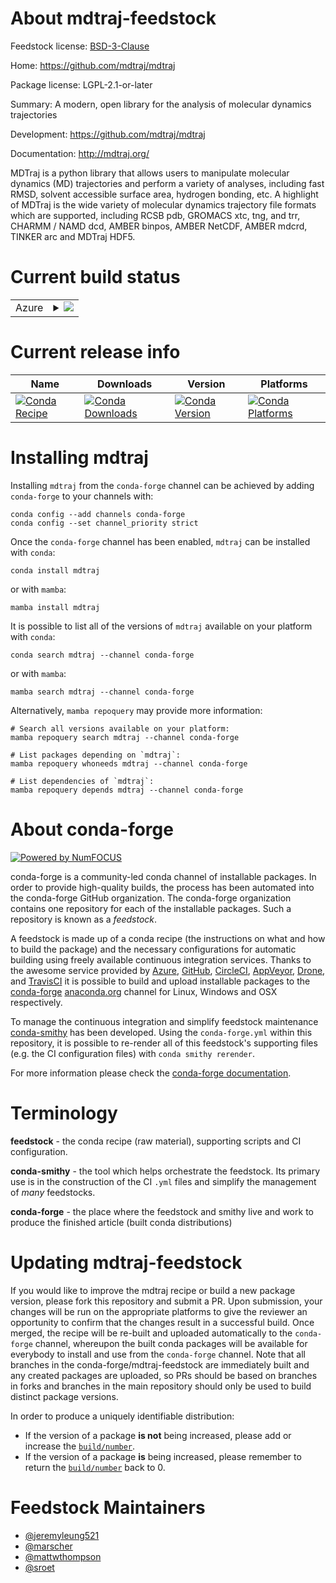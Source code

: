 About mdtraj-feedstock
======================

Feedstock license: [BSD-3-Clause](https://github.com/conda-forge/mdtraj-feedstock/blob/main/LICENSE.txt)

Home: https://github.com/mdtraj/mdtraj

Package license: LGPL-2.1-or-later

Summary: A modern, open library for the analysis of molecular dynamics trajectories

Development: https://github.com/mdtraj/mdtraj

Documentation: http://mdtraj.org/

MDTraj is a python library that allows users to manipulate molecular dynamics
(MD) trajectories and perform a variety of analyses, including fast RMSD,
solvent accessible surface area, hydrogen bonding, etc. A highlight of MDTraj
is the wide variety of molecular dynamics trajectory file formats which are
supported, including RCSB pdb, GROMACS xtc, tng, and trr, CHARMM / NAMD dcd, AMBER
binpos, AMBER NetCDF, AMBER mdcrd, TINKER arc and MDTraj HDF5.

Current build status
====================


<table>
    
  <tr>
    <td>Azure</td>
    <td>
      <details>
        <summary>
          <a href="https://dev.azure.com/conda-forge/feedstock-builds/_build/latest?definitionId=620&branchName=main">
            <img src="https://dev.azure.com/conda-forge/feedstock-builds/_apis/build/status/mdtraj-feedstock?branchName=main">
          </a>
        </summary>
        <table>
          <thead><tr><th>Variant</th><th>Status</th></tr></thead>
          <tbody><tr>
              <td>linux_64_python3.11.____cpython</td>
              <td>
                <a href="https://dev.azure.com/conda-forge/feedstock-builds/_build/latest?definitionId=620&branchName=main">
                  <img src="https://dev.azure.com/conda-forge/feedstock-builds/_apis/build/status/mdtraj-feedstock?branchName=main&jobName=linux&configuration=linux%20linux_64_python3.11.____cpython" alt="variant">
                </a>
              </td>
            </tr><tr>
              <td>linux_64_python3.12.____cpython</td>
              <td>
                <a href="https://dev.azure.com/conda-forge/feedstock-builds/_build/latest?definitionId=620&branchName=main">
                  <img src="https://dev.azure.com/conda-forge/feedstock-builds/_apis/build/status/mdtraj-feedstock?branchName=main&jobName=linux&configuration=linux%20linux_64_python3.12.____cpython" alt="variant">
                </a>
              </td>
            </tr><tr>
              <td>linux_64_python3.13.____cp313</td>
              <td>
                <a href="https://dev.azure.com/conda-forge/feedstock-builds/_build/latest?definitionId=620&branchName=main">
                  <img src="https://dev.azure.com/conda-forge/feedstock-builds/_apis/build/status/mdtraj-feedstock?branchName=main&jobName=linux&configuration=linux%20linux_64_python3.13.____cp313" alt="variant">
                </a>
              </td>
            </tr><tr>
              <td>linux_aarch64_python3.11.____cpython</td>
              <td>
                <a href="https://dev.azure.com/conda-forge/feedstock-builds/_build/latest?definitionId=620&branchName=main">
                  <img src="https://dev.azure.com/conda-forge/feedstock-builds/_apis/build/status/mdtraj-feedstock?branchName=main&jobName=linux&configuration=linux%20linux_aarch64_python3.11.____cpython" alt="variant">
                </a>
              </td>
            </tr><tr>
              <td>linux_aarch64_python3.12.____cpython</td>
              <td>
                <a href="https://dev.azure.com/conda-forge/feedstock-builds/_build/latest?definitionId=620&branchName=main">
                  <img src="https://dev.azure.com/conda-forge/feedstock-builds/_apis/build/status/mdtraj-feedstock?branchName=main&jobName=linux&configuration=linux%20linux_aarch64_python3.12.____cpython" alt="variant">
                </a>
              </td>
            </tr><tr>
              <td>linux_aarch64_python3.13.____cp313</td>
              <td>
                <a href="https://dev.azure.com/conda-forge/feedstock-builds/_build/latest?definitionId=620&branchName=main">
                  <img src="https://dev.azure.com/conda-forge/feedstock-builds/_apis/build/status/mdtraj-feedstock?branchName=main&jobName=linux&configuration=linux%20linux_aarch64_python3.13.____cp313" alt="variant">
                </a>
              </td>
            </tr><tr>
              <td>linux_ppc64le_python3.11.____cpython</td>
              <td>
                <a href="https://dev.azure.com/conda-forge/feedstock-builds/_build/latest?definitionId=620&branchName=main">
                  <img src="https://dev.azure.com/conda-forge/feedstock-builds/_apis/build/status/mdtraj-feedstock?branchName=main&jobName=linux&configuration=linux%20linux_ppc64le_python3.11.____cpython" alt="variant">
                </a>
              </td>
            </tr><tr>
              <td>linux_ppc64le_python3.12.____cpython</td>
              <td>
                <a href="https://dev.azure.com/conda-forge/feedstock-builds/_build/latest?definitionId=620&branchName=main">
                  <img src="https://dev.azure.com/conda-forge/feedstock-builds/_apis/build/status/mdtraj-feedstock?branchName=main&jobName=linux&configuration=linux%20linux_ppc64le_python3.12.____cpython" alt="variant">
                </a>
              </td>
            </tr><tr>
              <td>linux_ppc64le_python3.13.____cp313</td>
              <td>
                <a href="https://dev.azure.com/conda-forge/feedstock-builds/_build/latest?definitionId=620&branchName=main">
                  <img src="https://dev.azure.com/conda-forge/feedstock-builds/_apis/build/status/mdtraj-feedstock?branchName=main&jobName=linux&configuration=linux%20linux_ppc64le_python3.13.____cp313" alt="variant">
                </a>
              </td>
            </tr><tr>
              <td>osx_64_python3.11.____cpython</td>
              <td>
                <a href="https://dev.azure.com/conda-forge/feedstock-builds/_build/latest?definitionId=620&branchName=main">
                  <img src="https://dev.azure.com/conda-forge/feedstock-builds/_apis/build/status/mdtraj-feedstock?branchName=main&jobName=osx&configuration=osx%20osx_64_python3.11.____cpython" alt="variant">
                </a>
              </td>
            </tr><tr>
              <td>osx_64_python3.12.____cpython</td>
              <td>
                <a href="https://dev.azure.com/conda-forge/feedstock-builds/_build/latest?definitionId=620&branchName=main">
                  <img src="https://dev.azure.com/conda-forge/feedstock-builds/_apis/build/status/mdtraj-feedstock?branchName=main&jobName=osx&configuration=osx%20osx_64_python3.12.____cpython" alt="variant">
                </a>
              </td>
            </tr><tr>
              <td>osx_64_python3.13.____cp313</td>
              <td>
                <a href="https://dev.azure.com/conda-forge/feedstock-builds/_build/latest?definitionId=620&branchName=main">
                  <img src="https://dev.azure.com/conda-forge/feedstock-builds/_apis/build/status/mdtraj-feedstock?branchName=main&jobName=osx&configuration=osx%20osx_64_python3.13.____cp313" alt="variant">
                </a>
              </td>
            </tr><tr>
              <td>osx_arm64_python3.11.____cpython</td>
              <td>
                <a href="https://dev.azure.com/conda-forge/feedstock-builds/_build/latest?definitionId=620&branchName=main">
                  <img src="https://dev.azure.com/conda-forge/feedstock-builds/_apis/build/status/mdtraj-feedstock?branchName=main&jobName=osx&configuration=osx%20osx_arm64_python3.11.____cpython" alt="variant">
                </a>
              </td>
            </tr><tr>
              <td>osx_arm64_python3.12.____cpython</td>
              <td>
                <a href="https://dev.azure.com/conda-forge/feedstock-builds/_build/latest?definitionId=620&branchName=main">
                  <img src="https://dev.azure.com/conda-forge/feedstock-builds/_apis/build/status/mdtraj-feedstock?branchName=main&jobName=osx&configuration=osx%20osx_arm64_python3.12.____cpython" alt="variant">
                </a>
              </td>
            </tr><tr>
              <td>osx_arm64_python3.13.____cp313</td>
              <td>
                <a href="https://dev.azure.com/conda-forge/feedstock-builds/_build/latest?definitionId=620&branchName=main">
                  <img src="https://dev.azure.com/conda-forge/feedstock-builds/_apis/build/status/mdtraj-feedstock?branchName=main&jobName=osx&configuration=osx%20osx_arm64_python3.13.____cp313" alt="variant">
                </a>
              </td>
            </tr><tr>
              <td>win_64_python3.11.____cpython</td>
              <td>
                <a href="https://dev.azure.com/conda-forge/feedstock-builds/_build/latest?definitionId=620&branchName=main">
                  <img src="https://dev.azure.com/conda-forge/feedstock-builds/_apis/build/status/mdtraj-feedstock?branchName=main&jobName=win&configuration=win%20win_64_python3.11.____cpython" alt="variant">
                </a>
              </td>
            </tr><tr>
              <td>win_64_python3.12.____cpython</td>
              <td>
                <a href="https://dev.azure.com/conda-forge/feedstock-builds/_build/latest?definitionId=620&branchName=main">
                  <img src="https://dev.azure.com/conda-forge/feedstock-builds/_apis/build/status/mdtraj-feedstock?branchName=main&jobName=win&configuration=win%20win_64_python3.12.____cpython" alt="variant">
                </a>
              </td>
            </tr><tr>
              <td>win_64_python3.13.____cp313</td>
              <td>
                <a href="https://dev.azure.com/conda-forge/feedstock-builds/_build/latest?definitionId=620&branchName=main">
                  <img src="https://dev.azure.com/conda-forge/feedstock-builds/_apis/build/status/mdtraj-feedstock?branchName=main&jobName=win&configuration=win%20win_64_python3.13.____cp313" alt="variant">
                </a>
              </td>
            </tr>
          </tbody>
        </table>
      </details>
    </td>
  </tr>
</table>

Current release info
====================

| Name | Downloads | Version | Platforms |
| --- | --- | --- | --- |
| [![Conda Recipe](https://img.shields.io/badge/recipe-mdtraj-green.svg)](https://anaconda.org/conda-forge/mdtraj) | [![Conda Downloads](https://img.shields.io/conda/dn/conda-forge/mdtraj.svg)](https://anaconda.org/conda-forge/mdtraj) | [![Conda Version](https://img.shields.io/conda/vn/conda-forge/mdtraj.svg)](https://anaconda.org/conda-forge/mdtraj) | [![Conda Platforms](https://img.shields.io/conda/pn/conda-forge/mdtraj.svg)](https://anaconda.org/conda-forge/mdtraj) |

Installing mdtraj
=================

Installing `mdtraj` from the `conda-forge` channel can be achieved by adding `conda-forge` to your channels with:

```
conda config --add channels conda-forge
conda config --set channel_priority strict
```

Once the `conda-forge` channel has been enabled, `mdtraj` can be installed with `conda`:

```
conda install mdtraj
```

or with `mamba`:

```
mamba install mdtraj
```

It is possible to list all of the versions of `mdtraj` available on your platform with `conda`:

```
conda search mdtraj --channel conda-forge
```

or with `mamba`:

```
mamba search mdtraj --channel conda-forge
```

Alternatively, `mamba repoquery` may provide more information:

```
# Search all versions available on your platform:
mamba repoquery search mdtraj --channel conda-forge

# List packages depending on `mdtraj`:
mamba repoquery whoneeds mdtraj --channel conda-forge

# List dependencies of `mdtraj`:
mamba repoquery depends mdtraj --channel conda-forge
```


About conda-forge
=================

[![Powered by
NumFOCUS](https://img.shields.io/badge/powered%20by-NumFOCUS-orange.svg?style=flat&colorA=E1523D&colorB=007D8A)](https://numfocus.org)

conda-forge is a community-led conda channel of installable packages.
In order to provide high-quality builds, the process has been automated into the
conda-forge GitHub organization. The conda-forge organization contains one repository
for each of the installable packages. Such a repository is known as a *feedstock*.

A feedstock is made up of a conda recipe (the instructions on what and how to build
the package) and the necessary configurations for automatic building using freely
available continuous integration services. Thanks to the awesome service provided by
[Azure](https://azure.microsoft.com/en-us/services/devops/), [GitHub](https://github.com/),
[CircleCI](https://circleci.com/), [AppVeyor](https://www.appveyor.com/),
[Drone](https://cloud.drone.io/welcome), and [TravisCI](https://travis-ci.com/)
it is possible to build and upload installable packages to the
[conda-forge](https://anaconda.org/conda-forge) [anaconda.org](https://anaconda.org/)
channel for Linux, Windows and OSX respectively.

To manage the continuous integration and simplify feedstock maintenance
[conda-smithy](https://github.com/conda-forge/conda-smithy) has been developed.
Using the ``conda-forge.yml`` within this repository, it is possible to re-render all of
this feedstock's supporting files (e.g. the CI configuration files) with ``conda smithy rerender``.

For more information please check the [conda-forge documentation](https://conda-forge.org/docs/).

Terminology
===========

**feedstock** - the conda recipe (raw material), supporting scripts and CI configuration.

**conda-smithy** - the tool which helps orchestrate the feedstock.
                   Its primary use is in the construction of the CI ``.yml`` files
                   and simplify the management of *many* feedstocks.

**conda-forge** - the place where the feedstock and smithy live and work to
                  produce the finished article (built conda distributions)


Updating mdtraj-feedstock
=========================

If you would like to improve the mdtraj recipe or build a new
package version, please fork this repository and submit a PR. Upon submission,
your changes will be run on the appropriate platforms to give the reviewer an
opportunity to confirm that the changes result in a successful build. Once
merged, the recipe will be re-built and uploaded automatically to the
`conda-forge` channel, whereupon the built conda packages will be available for
everybody to install and use from the `conda-forge` channel.
Note that all branches in the conda-forge/mdtraj-feedstock are
immediately built and any created packages are uploaded, so PRs should be based
on branches in forks and branches in the main repository should only be used to
build distinct package versions.

In order to produce a uniquely identifiable distribution:
 * If the version of a package **is not** being increased, please add or increase
   the [``build/number``](https://docs.conda.io/projects/conda-build/en/latest/resources/define-metadata.html#build-number-and-string).
 * If the version of a package **is** being increased, please remember to return
   the [``build/number``](https://docs.conda.io/projects/conda-build/en/latest/resources/define-metadata.html#build-number-and-string)
   back to 0.

Feedstock Maintainers
=====================

* [@jeremyleung521](https://github.com/jeremyleung521/)
* [@marscher](https://github.com/marscher/)
* [@mattwthompson](https://github.com/mattwthompson/)
* [@sroet](https://github.com/sroet/)

